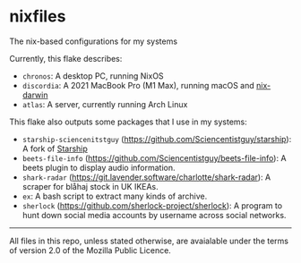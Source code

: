 # nixfiles

The nix-based configurations for my systems

Currently, this flake describes:

- `chronos`: A desktop PC, running NixOS
- `discordia`: A 2021 MacBook Pro (M1 Max), running macOS and [nix-darwin](https://github.com/LnL7/nix-darwin)
- `atlas`: A server, currently running Arch Linux

This flake also outputs some packages that I use in my systems:

- `starship-sciencenitstguy` (https://github.com/Sciencentistguy/starship): A fork of [Starship](https://starship.rs/)
- `beets-file-info` (https://github.com/Sciencentistguy/beets-file-info): A beets plugin to display audio information.
- `shark-radar` (https://git.lavender.software/charlotte/shark-radar): A scraper for blåhaj stock in UK IKEAs.
- `ex`: A bash script to extract many kinds of archive.
- `sherlock` (https://github.com/sherlock-project/sherlock): A program to hunt down social media accounts by username across social networks.

---

All files in this repo, unless stated otherwise, are avaialable under the terms of version 2.0 of the Mozilla Public Licence.

